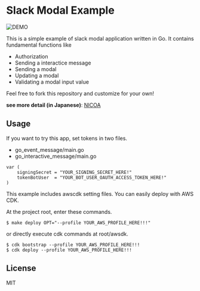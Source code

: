 # Slack Modal Example
![DEMO](https://github.com/nicoJN/slack-modal-examples/blob/master/images/sample.gif)

This is a simple example of slack modal application written in Go. It contains fundamental functions like 
- Authorization
- Sending a interactice message
- Sending a modal
- Updating a modal
- Validating a modal input value

Feel free to fork this repository and customize for your own!

**see more detail (in Japanese)**: [NICOA](https://jimon.info/slack-modal-example-go/)

## Usage
If you want to try this app, set tokens in two files.
- go_event_message/main.go
- go_interactive_message/main.go

```
var (
	signingSecret = "YOUR_SIGNING_SECRET_HERE!"
	tokenBotUser  = "YOUR_BOT_USER_OAUTH_ACCESS_TOKEN_HERE!"
)
```

This example includes awscdk setting files. You can easily deploy with AWS CDK.

At the project root, enter these commands.

```
$ make deploy OPT="--profile YOUR_AWS_PROFILE_HERE!!!"
```

or directly execute cdk commands at root/awsdk.

```
$ cdk bootstrap --profile YOUR_AWS_PROFILE_HERE!!!
$ cdk deploy --profile YOUR_AWS_PROFILE_HERE!!!
```

## License
MIT